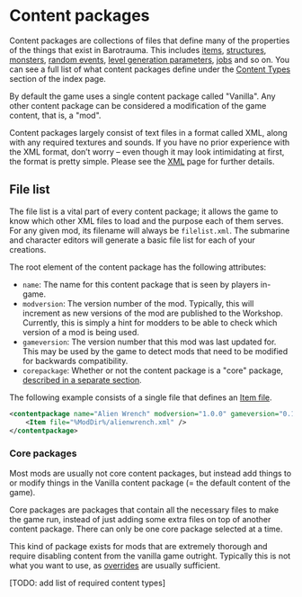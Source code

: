 # Content packages

Content packages are collections of files that define many of the properties of the things that exist in Barotrauma. This includes [items](../ContentTypes/Item.md), [structures](../ContentTypes/Structure.md), [monsters](../ContentTypes/Character.md), [random events](../ContentTypes/RandomEvents.md), [level generation parameters](../ContentTypes/LevelGenerationParameters.md), [jobs](../ContentTypes/Jobs.md) and so on. You can see a full list of what content packages define under the [Content Types](../index.md#content-types) section of the index page.

By default the game uses a single content package called "Vanilla". Any other content package can be considered a modification of the game content, that is, a "mod".

Content packages largely consist of text files in a format called XML, along with any required textures and sounds. If you have no prior experience with the XML format, don’t worry – even though it may look intimidating at first, the format is pretty simple. Please see the [XML](XML.md) page for further details.

## File list

The file list is a vital part of every content package; it allows the game to know which other XML files to load and the purpose each of them serves. For any given mod, its filename will always be `filelist.xml`. The submarine and character editors will generate a basic file list for each of your creations.

The root element of the content package has the following attributes:
- `name`: The name for this content package that is seen by players in-game.
- `modversion`: The version number of the mod. Typically, this will increment as new versions of the mod are published to the Workshop. Currently, this is simply a hint for modders to be able to check which version of a mod is being used.
- `gameversion`: The version number that this mod was last updated for. This may be used by the game to detect mods that need to be modified for backwards compatibility.
- `corepackage`: Whether or not the content package is a "core" package, [described in a separate section](#core-packages).

The following example consists of a single file that defines an [Item file](../ContentTypes/Item.md).

```xml
<contentpackage name="Alien Wrench" modversion="1.0.0" gameversion="0.17.8.0" corepackage="false">
    <Item file="%ModDir%/alienwrench.xml" />
</contentpackage>
```

### Core packages

Most mods are usually not core content packages, but instead add things to or modify things in the Vanilla content package (= the default content of the game).

Core packages are packages that contain all the necessary files to make the game run, instead of just adding some extra files on top of another content package. There can only be one core package selected at a time.

This kind of package exists for mods that are extremely thorough and require disabling content from the vanilla game outright. Typically this is not what you want to use, as [overrides](Overrides.md) are usually sufficient.

[TODO: add list of required content types]
